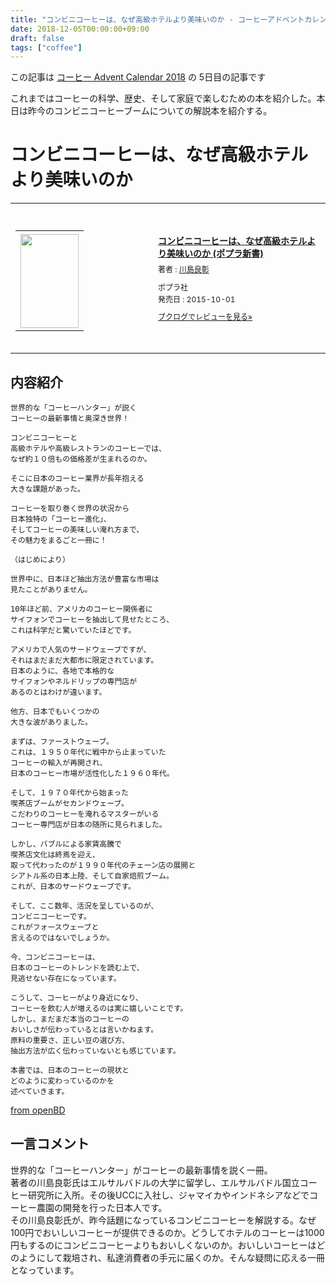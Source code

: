```yaml
---
title: "コンビニコーヒーは、なぜ高級ホテルより美味いのか - コーヒーアドベントカレンダー 2018 5日目"
date: 2018-12-05T00:00:00+09:00
draft: false
tags: ["coffee"]
---
```


この記事は [コーヒー Advent Calendar 2018](https://adventar.org/calendars/3204) の 5日目の記事です

これまではコーヒーの科学、歴史、そして家庭で楽しむための本を紹介した。本日は昨今のコンビニコーヒーブームについての解説本を紹介する。

# コンビニコーヒーは、なぜ高級ホテルより美味いのか

<div class="booklog_html"><table><tr><td class="booklog_html_image"><div style="background:url(https://booklog.jp/common/buildhtml/wood/images/top.gif) no-repeat right;width:200px;height:25px;"></div><table cellpadding="0" cellspacing="0" border="0" width="200"><tr><td background="https://booklog.jp/common/buildhtml/wood/images/main.gif" height="160" style="vertical-align:bottom;text-align:center;line-height:0;"><a href="https://www.amazon.co.jp/%E3%82%B3%E3%83%B3%E3%83%93%E3%83%8B%E3%82%B3%E3%83%BC%E3%83%92%E3%83%BC%E3%81%AF%E3%80%81%E3%81%AA%E3%81%9C%E9%AB%98%E7%B4%9A%E3%83%9B%E3%83%86%E3%83%AB%E3%82%88%E3%82%8A%E7%BE%8E%E5%91%B3%E3%81%84%E3%81%AE%E3%81%8B-%E3%83%9D%E3%83%97%E3%83%A9%E6%96%B0%E6%9B%B8-%E5%B7%9D%E5%B3%B6-%E8%89%AF%E5%BD%B0/dp/4591146928?SubscriptionId=0AVSM5SVKRWTFMG7ZR82&tag=gennei-22&linkCode=xm2&camp=2025&creative=165953&creativeASIN=4591146928" target="_blank"><img src="https://images-fe.ssl-images-amazon.com/images/I/51MSfWvzR6L._SL160_.jpg" width="93" height="150" style="border:0;border-radius:0;" /></a></td></tr></table><div style="background:url(https://booklog.jp/common/buildhtml/wood/images/bottom.gif) no-repeat;width:200px;height:15px;"></div></td><td class="booklog_html_info" style="padding-left:20px;"><div class="booklog_html_title" style="margin-bottom:10px;font-size:14px;font-weight:bold;"><a href="https://www.amazon.co.jp/%E3%82%B3%E3%83%B3%E3%83%93%E3%83%8B%E3%82%B3%E3%83%BC%E3%83%92%E3%83%BC%E3%81%AF%E3%80%81%E3%81%AA%E3%81%9C%E9%AB%98%E7%B4%9A%E3%83%9B%E3%83%86%E3%83%AB%E3%82%88%E3%82%8A%E7%BE%8E%E5%91%B3%E3%81%84%E3%81%AE%E3%81%8B-%E3%83%9D%E3%83%97%E3%83%A9%E6%96%B0%E6%9B%B8-%E5%B7%9D%E5%B3%B6-%E8%89%AF%E5%BD%B0/dp/4591146928?SubscriptionId=0AVSM5SVKRWTFMG7ZR82&tag=gennei-22&linkCode=xm2&camp=2025&creative=165953&creativeASIN=4591146928" target="_blank">コンビニコーヒーは、なぜ高級ホテルより美味いのか (ポプラ新書)</a></div><div style="margin-bottom:10px;"><div class="booklog_html_author" style="margin-bottom:15px;font-size:12px;line-height:1.2em">著者 : <a href="https://booklog.jp/author/%E5%B7%9D%E5%B3%B6%E8%89%AF%E5%BD%B0" target="_blank">川島良彰</a></div><div class="booklog_html_manufacturer" style="margin-bottom:5px;font-size:12px;line-height:1.2em">ポプラ社</div><div class="booklog_html_release" style="font-size:12px;line-height:1.2em">発売日 : 2015-10-01</div></div><div class="booklog_html_link_amazon"><a href="https://booklog.jp/item/1/4591146928" style="font-size:12px;" target="_blank">ブクログでレビューを見る»</a></div></td></tr></table></div>

## 内容紹介
```
世界的な「コーヒーハンター」が説く
コーヒーの最新事情と奥深き世界！

コンビニコーヒーと
高級ホテルや高級レストランのコーヒーでは、
なぜ約１０倍もの価格差が生まれるのか。

そこに日本のコーヒー業界が長年抱える
大きな課題があった。

コーヒーを取り巻く世界の状況から
日本独特の「コーヒー進化」、
そしてコーヒーの美味しい淹れ方まで、
その魅力をまるごと一冊に！

（はじめにより）

世界中に、日本ほど抽出方法が豊富な市場は
見たことがありません。

10年ほど前、アメリカのコーヒー関係者に
サイフォンでコーヒーを抽出して見せたところ、
これは科学だと驚いていたほどです。

アメリカで人気のサードウェーブですが、
それはまだまだ大都市に限定されています。
日本のように、各地で本格的な
サイフォンやネルドリップの専門店が
あるのとはわけが違います。

他方、日本でもいくつかの
大きな波がありました。

まずは、ファーストウェーブ。
これは、１９５０年代に戦中から止まっていた
コーヒーの輸入が再開され、
日本のコーヒー市場が活性化した１９６０年代。

そして、１９７０年代から始まった
喫茶店ブームがセカンドウェーブ。
こだわりのコーヒーを淹れるマスターがいる
コーヒー専門店が日本の随所に見られました。

しかし、バブルによる家賃高騰で
喫茶店文化は終焉を迎え、
取って代わったのが１９９０年代のチェーン店の展開と
シアトル系の日本上陸、そして自家焙煎ブーム。
これが、日本のサードウェーブです。

そして、ここ数年、活況を呈しているのが、
コンビニコーヒーです。
これがフォースウェーブと
言えるのではないでしょうか。

今、コンビニコーヒーは、
日本のコーヒーのトレンドを読む上で、
見逃せない存在になっています。

こうして、コーヒーがより身近になり、
コーヒーを飲む人が増えるのは実に嬉しいことです。
しかし、まだまだ本当のコーヒーの
おいしさが伝わっているとは言いかねます。
原料の重要さ、正しい豆の選び方、
抽出方法が広く伝わっていないとも感じています。

本書では、日本のコーヒーの現状と
どのように変わっているのかを
述べていきます。
```

[from openBD](https://api.openbd.jp/v1/get?isbn=9784591146927)

## 一言コメント
世界的な「コーヒーハンター」がコーヒーの最新事情を説く一冊。  
著者の川島良彰氏はエルサルバドルの大学に留学し、エルサルバドル国立コーヒー研究所に入所。その後UCCに入社し、ジャマイカやインドネシアなどでコーヒー農園の開発を行った日本人です。  
その川島良彰氏が、昨今話題になっているコンビニコーヒーを解説する。なぜ100円でおいしいコーヒーが提供できるのか。どうしてホテルのコーヒーは1000円もするのにコンビニコーヒーよりもおいしくないのか。おいしいコーヒーはどのようにして栽培され、私達消費者の手元に届くのか。そんな疑問に応える一冊となっています。